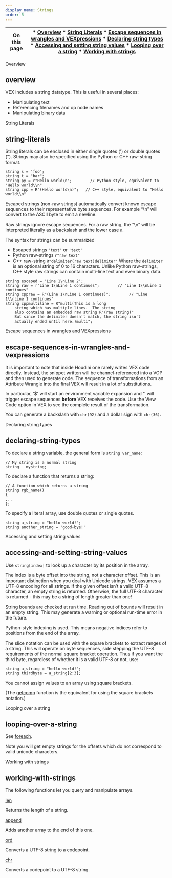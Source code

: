 ```yaml
---
display_name: Strings
order: 5
---
```

| On this page | * [Overview](#overview) * [String Literals](#string-literals) * [Escape sequences in wrangles and VEXpressions](#escape-sequences-in-wrangles-and-vexpressions) * [Declaring string types](#declaring-string-types) * [Accessing and setting string values](#accessing-and-setting-string-values) * [Looping over a string](#looping-over-a-string) * [Working with strings](#working-with-strings) |
| --- | --- |

Overview

## overview

VEX includes a string datatype. This is useful in several places:

- Manipulating text
- Referencing filenames and op node names
- Manipulating binary data

String Literals

## string-literals

String literals can be enclosed in either single quotes (') or double quotes ("). Strings may also be specified using the Python or C++ raw-string format.

```vex
string s = 'foo';
string t = "bar";
string py = r"Hello world\n";        // Python style, equivalent to "Hello world\\n"
string cpp = R"(Hello world\n)";   // C++ style, equivalent to "Hello world\\n"

```

Escaped strings (non-raw strings) automatically convert known escape sequences
to their representative byte sequences. For example “\\n” will convert to the
ASCII byte to emit a newline.

Raw strings ignore escape sequences. For a raw string, the “\\n” will be
interpreted literally as a backslash and the lower case `n`.

The syntax for strings can be summarized

- Escaped strings `"text"` or `'text'`
- Python raw-strings `r"raw text"`
- C++ raw-string `R"delimiter(raw text)delimiter"`
  Where the `delimiter` is an optional string of 0 to 16 characters. Unlike
  Python raw-strings, C++ style raw strings can contain multi-line text and
  even binary data.

```vex
string escaped = 'Line 1\nLine 2';
string raw = r"Line 1\nLine 1 continues";        // "Line 1\\nLine 1 continues"
string cppraw = R"(Line 1\nLine 1 continues)";        // "Line 1\\nLine 1 continues"
string cppmultiline = R"multi(This is a long
    string which has multiple lines.  The string
    also contains an embedded raw string R"(raw string)"
    But since the delimiter doesn't match, the string isn't
    actually ended until here.)multi";

```

Escape sequences in wrangles and VEXpressions

## escape-sequences-in-wrangles-and-vexpressions

It is important to note that inside Houdini one rarely writes VEX code
directly. Instead, the snippet written will be channel-referenced into
a VOP and then used to generate code. The sequence of transformations
from an Attribute Wrangle into the final VEX will result in a lot of
substitutions.

In particular, '$' will start an environment variable expansion and ''
will trigger escape sequences **before** VEX receives the code. Use the
View Code option in VEX to see the complete result of the transformation.

You can generate a backslash with `chr(92)` and a dollar sign with
`chr(36)`.

Declaring string types

## declaring-string-types

To declare a string variable, the general form is
`string var_name`:

```vex
// My string is a normal string
string   mystring;

```

To declare a function that returns a string:

```vex
// A function which returns a string
string rgb_name()
{
...
};    

```

To specify a literal array, use double quotes or single quotes.

```vex
string a_string = "hello world!";
string another_string = 'good-bye!'

```

Accessing and setting string values

## accessing-and-setting-string-values

Use `string[index]` to look up a character by its position in the
array.

The index is a byte offset into the string, not a character offset. This is an
important distinction when you deal with Unicode strings. VEX assumes a UTF-8
encoding for all strings. If the given offset isn’t a valid UTF-8 character,
an empty string is returned. Otherwise, the full UTF-8 character is returned -
this may be a string of length greater than one!

String bounds are checked at run time. Reading out of bounds will result in an
empty string. This may generate a warning or optional run-time error in the
future.

Python-style indexing is used. This means negative indices refer to positions
from the end of the array.

The slice notation can be used with the square brackets to extract ranges of a
string. This will operate on byte sequences, side stepping the UTF-8
requirements of the normal square bracket operation. Thus if you want the
third byte, regardless of whether it is a valid UTF-8 or not, use:

```vex
string a_string = "hello world!";
string thirdbyte = a_string[2:3];

```

You cannot assign values to an array using square brackets.

(The [getcomp](functions/getcomp.html "Extracts a single component of a vector type, matrix type, or array.") function is the equivalent for using
the square brackets notation.)

Looping over a string

## looping-over-a-string

See [foreach](functions/foreach.html "Loops over the items in an array, with optional enumeration.").

Note you will get empty strings for the offsets which do not correspond to valid unicode characters.

Working with strings

## working-with-strings

The following functions let you query and manipulate arrays.

[len](functions/len.html "Returns the length of an array.")

Returns the length of a string.

[append](functions/append.html "Adds an item to an array or string.")

Adds another array to the end of this one.

[ord](functions/ord.html "Converts an UTF8 string into a codepoint.")

Converts a UTF-8 string to a codepoint.

[chr](functions/chr.html "Converts an unicode codepoint to a UTF8 string.")

Converts a codepoint to a UTF-8 string.
